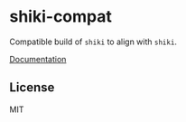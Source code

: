 # shiki-compat

Compatible build of `shiki` to align with `shiki`.

[Documentation](https://shiki.netlify.app/guide/compat)

## License

MIT
